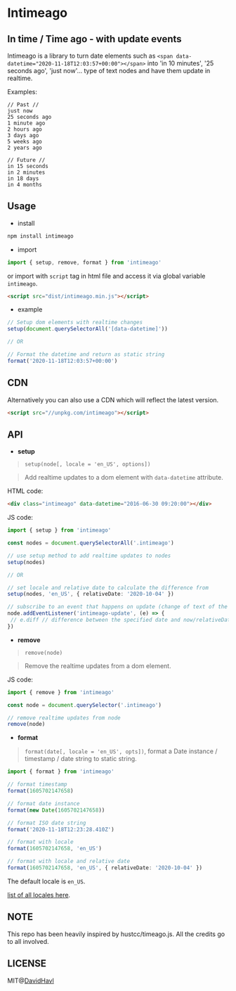 # Intimeago

## In time / Time ago - with update events

Intimeago is a library to turn date elements such as `<span data-datetime="2020-11-18T12:03:57+00:00"></span>` into 'in 10 minutes', '25 seconds ago', 'just now'... type of text nodes and have them update in realtime.


Examples:

```plain
// Past //
just now
25 seconds ago
1 minute ago
2 hours ago
3 days ago
5 weeks ago
2 years ago

// Future //
in 15 seconds
in 2 minutes
in 18 days
in 4 months
```
## Usage

 - install

```bash
npm install intimeago
```

 - import

```ts
import { setup, remove, format } from 'intimeago'
```

or import with `script` tag in html file and access it via global variable `intimeago`.

```html
<script src="dist/intimeago.min.js"></script>
```

 - example

```ts
// Setup dom elements with realtime changes
setup(document.querySelectorAll('[data-datetime]')) 

// OR

// Format the datetime and return as static string
format('2020-11-18T12:03:57+00:00')
```

## CDN 

Alternatively you can also use a CDN which will reflect the latest version.

```html
<script src="//unpkg.com/intimeago"></script>
```

## API

 

 - **setup**
   
> `setup(node[, locale = 'en_US', options])`  

> Add realtime updates to a dom element with `data-datetime` attribute.

HTML code:

```html
<div class="intimeago" data-datetime="2016-06-30 09:20:00"></div>
```

JS code:

```ts
import { setup } from 'intimeago'

const nodes = document.querySelectorAll('.intimeago')

// use setup method to add realtime updates to nodes
setup(nodes)

// OR

// set locale and relative date to calculate the difference from
setup(nodes, 'en_US', { relativeDate: '2020-10-04' })

// subscribe to an event that happens on update (change of text of the element)
node.addEventListener('intimeago-update', (e) => {
 // e.diff // difference between the specified date and now/relativeDate (in seconds)
})
```


 - **remove**
   
> `remove(node)`

> Remove the realtime updates from a dom element.

JS code:

```ts
import { remove } from 'intimeago'

const node = document.querySelector('.intimeago')

// remove realtime updates from node
remove(node)
```

- **format**

> `format(date[, locale = 'en_US', opts])`, format a Date instance / timestamp / date string to static string.

```ts
import { format } from 'intimeago'

// format timestamp
format(1605702147658)

// format date instance
format(new Date(1605702147658))

// format ISO date string
format('2020-11-18T12:23:28.410Z')

// format with locale
format(1605702147658, 'en_US')

// format with locale and relative date
format(1605702147658, 'en_US', { relativeDate: '2020-10-04' })
``` 

The default locale is `en_US`.

[list of all locales here](src/lib/lang).

## NOTE
This repo has been heavily inspired by hustcc/timeago.js. All the credits go to all involved.

## LICENSE

MIT@[DavidHavl](https://github.com/DavidHavl)
